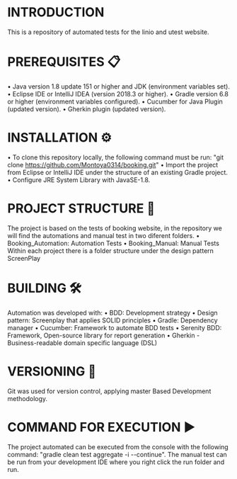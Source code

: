# INTRODUCTION
This is a repository of automated tests for the linio and utest website.

# PREREQUISITES 📋
• Java version 1.8 update 151 or higher and JDK (environment variables set).
• Eclipse IDE or IntelliJ IDEA (version 2018.3 or higher).
• Gradle version 6.8 or higher (environment variables configured).
• Cucumber for Java Plugin (updated version).
• Gherkin plugin (updated version).

# INSTALLATION ⚙️
•	To clone this repository locally, the following command must be run: "git clone https://github.com/Montoya0314/booking.git"
•	Import the project from Eclipse or IntelliJ IDE under the structure of an existing Gradle project. 
•	Configure JRE System Library with JavaSE-1.8.

# PROJECT STRUCTURE 🚧
The project is based on the tests of booking website, in the repository we will find the automations and manual test in two diferent folders.
• Booking_Automation: Automation Tests
• Booking_Manual: Manual Tests
Within each project there is a folder structure under the design pattern ScreenPlay

# BUILDING 🛠
Automation was developed with:
•	BDD: Development strategy
•	Design pattern: Screenplay that applies SOLID principles
•	Gradle: Dependency manager
•	Cucumber: Framework to automate BDD tests
•	Serenity BDD: Framework, Open-source library for report generation
•	Gherkin - Business-readable domain specific language (DSL)

# VERSIONING 🔀
Git was used for version control, applying master Based Development methodology.

# COMMAND FOR EXECUTION ▶️
The project automated can be executed from the console with the following command: "gradle clean test aggregate -i --continue".
The manual test can be run from your development IDE where you right click the run folder and run.
